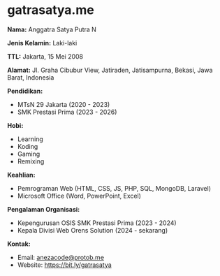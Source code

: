 # gatrasatya.me

**Nama:** Anggatra Satya Putra N

**Jenis Kelamin:** Laki-laki

**TTL:** Jakarta, 15 Mei 2008

**Alamat:** Jl. Graha Cibubur View, Jatiraden, Jatisampurna, Bekasi, Jawa Barat, Indonesia

**Pendidikan:**
- MTsN 29 Jakarta (2020 - 2023)
- SMK Prestasi Prima (2023 - 2026)

**Hobi:**
- Learning
- Koding
- Gaming
- Remixing

**Keahlian:**
- Pemrograman Web (HTML, CSS, JS, PHP, SQL, MongoDB, Laravel)
- Microsoft Office (Word, PowerPoint, Excel)

**Pengalaman Organisasi:**
- Kepengurusan OSIS SMK Prestasi Prima (2023 - 2024)
- Kepala Divisi Web Orens Solution (2024 - sekarang)

**Kontak:**
- Email: anezacode@protob.me
- Website: https://bit.ly/gatrasatya
